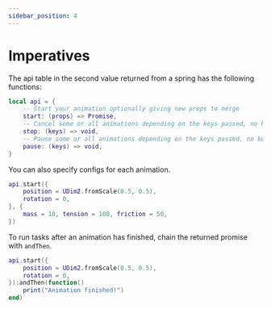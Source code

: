 ```yaml
---
sidebar_position: 4
---
```


# Imperatives

The api table in the second value returned from a spring has the following functions:

```lua
local api = {
    -- Start your animation optionally giving new props to merge 
    start: (props) => Promise,
    -- Cancel some or all animations depending on the keys passed, no keys will cancel all.
    stop: (keys) => void,
    -- Pause some or all animations depending on the keys passed, no keys will pause all.
    pause: (keys) => void,
}
```

You can also specify configs for each animation.

```lua
api.start({
    position = UDim2.fromScale(0.5, 0.5),
    rotation = 0,
}, {
    mass = 10, tension = 100, friction = 50,
})
```

To run tasks after an animation has finished, chain the returned promise with `andThen`.

```lua
api.start({
    position = UDim2.fromScale(0.5, 0.5),
    rotation = 0,
}):andThen(function()
    print("Animation finished!")
end)
```